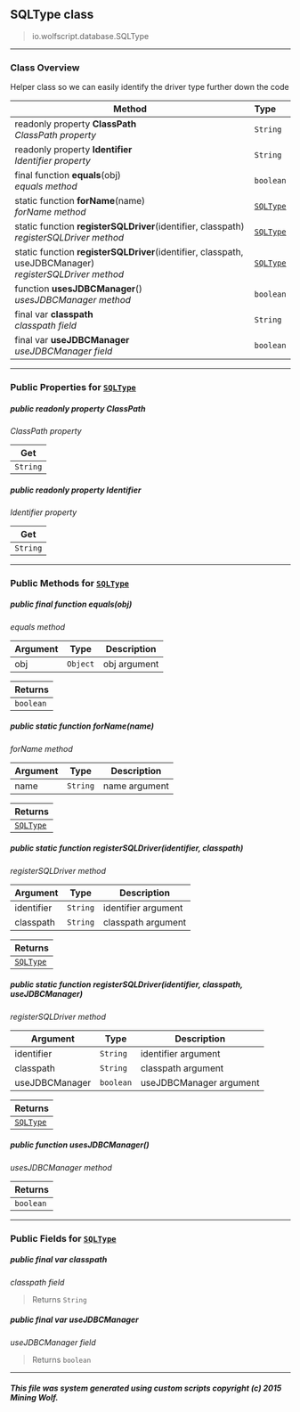## SQLType __class__

>io.wolfscript.database.SQLType

---

### Class Overview

Helper class so we can easily identify the driver type further down the code

Method | Type   
--- | :--- 
 readonly property __ClassPath__ <br> _ClassPath property_ | `String`
 readonly property __Identifier__ <br> _Identifier property_ | `String`
final function __equals__(obj) <br> _equals method_ | `boolean`
static function __forName__(name) <br> _forName method_ | [`SQLType`](SQLType.md)
static function __registerSQLDriver__(identifier, classpath) <br> _registerSQLDriver method_ | [`SQLType`](SQLType.md)
static function __registerSQLDriver__(identifier, classpath, useJDBCManager) <br> _registerSQLDriver method_ | [`SQLType`](SQLType.md)
 function __usesJDBCManager__() <br> _usesJDBCManager method_ | `boolean`
final var __classpath__ <br> _classpath field_ | `String`
final var __useJDBCManager__ <br> _useJDBCManager field_ | `boolean`



---


### Public Properties for [`SQLType`](SQLType.md)

##### <a id='classpath'></a>public  readonly property __ClassPath__

_ClassPath property_

Get | 
--- | 
`String` |



##### <a id='identifier'></a>public  readonly property __Identifier__

_Identifier property_

Get | 
--- | 
`String` |



---

### Public Methods for [`SQLType`](SQLType.md)

##### <a id='equals'></a>public final function __equals__(obj)

_equals method_

Argument | Type | Description  
--- | --- | --- 
obj | `Object` | obj argument

Returns | 
--- | 
`boolean` |


##### <a id='forname'></a>public static function __forName__(name)

_forName method_

Argument | Type | Description  
--- | --- | --- 
name | `String` | name argument

Returns | 
--- | 
[`SQLType`](SQLType.md) |


##### <a id='registersqldriver'></a>public static function __registerSQLDriver__(identifier, classpath)

_registerSQLDriver method_

Argument | Type | Description  
--- | --- | --- 
identifier | `String` | identifier argument
classpath | `String` | classpath argument

Returns | 
--- | 
[`SQLType`](SQLType.md) |


##### <a id='registersqldriver'></a>public static function __registerSQLDriver__(identifier, classpath, useJDBCManager)

_registerSQLDriver method_

Argument | Type | Description  
--- | --- | --- 
identifier | `String` | identifier argument
classpath | `String` | classpath argument
useJDBCManager | `boolean` | useJDBCManager argument

Returns | 
--- | 
[`SQLType`](SQLType.md) |


##### <a id='usesjdbcmanager'></a>public  function __usesJDBCManager__()

_usesJDBCManager method_

Returns | 
--- | 
`boolean` |


---

### Public Fields for [`SQLType`](SQLType.md)

##### <a id='classpath'></a>public final var __classpath__

_classpath field_

>Returns
>  `String`

##### <a id='usejdbcmanager'></a>public final var __useJDBCManager__

_useJDBCManager field_

>Returns
>  `boolean`

---


##### This file was system generated using custom scripts copyright (c) 2015 Mining Wolf.
	

